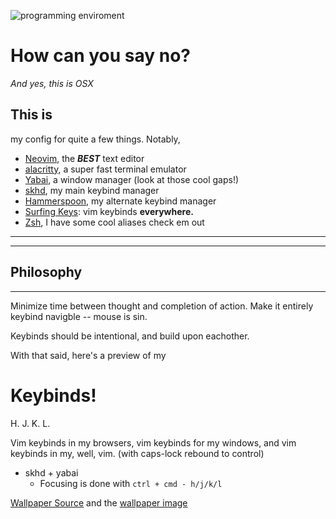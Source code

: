 ![programming enviroment](./resources/programming_env.jpg)

# How can you say no? 
*And yes, this is OSX*



## This is 

my config for quite a few things. Notably,

- [Neovim](https://github.com/neovim/neovim), the ***BEST*** text editor
- [alacritty](https://github.com/alacritty/alacritty), a super fast terminal emulator 
- [Yabai](https://github.com/koekeishiya/yabai), a window manager (look at those cool gaps!) 
- [skhd](https://github.com/koekeishiya/skhd), my main keybind manager
- [Hammerspoon](https://www.hammerspoon.org), my alternate keybind manager 
- [Surfing Keys](https://github.com/brookhong/Surfingkeys): vim keybinds **everywhere.** 
- [Zsh](https://ohmyz.sh), I have some cool aliases check em out 


---
---

## Philosophy 
---

Minimize time between thought and completion of action. 
Make it entirely keybind navigble -- mouse is sin. 

Keybinds should be intentional, and build upon eachother. 


With that said, here's a preview of my 

# Keybinds!

H. J. K. L. 

Vim keybinds in my browsers, vim keybinds for my windows, and vim keybinds in my, well, vim. 
(with caps-lock rebound to control)

- skhd + yabai
    - Focusing is done with `` ctrl + cmd - h/j/k/l `` 






[Wallpaper Source](https://www.firewatchgame.com) and the [wallpaper image](https://wallpaperaccess.com/cool-4k-desktop)



















